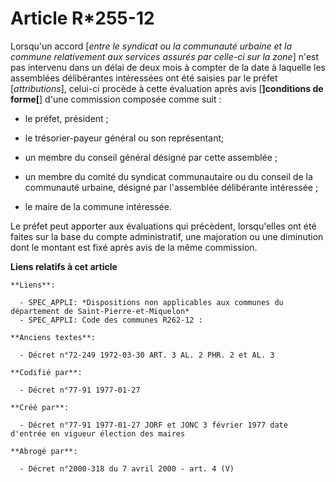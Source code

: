 # Article R*255-12

Lorsqu'un accord [*entre le syndicat ou la communauté urbaine et la commune relativement aux services assurés par celle-ci
sur la zone*] n'est pas intervenu dans un délai de deux mois à compter de la date à laquelle les assemblées délibérantes
intéressées ont été saisies par le préfet [*attributions*], celui-ci procède à cette évaluation après avis [**]conditions de
forme[**] d'une commission composée comme suit :

- le préfet, président ;

- le trésorier-payeur général ou son représentant;

- un membre du conseil général désigné par cette assemblée ;

- un membre du comité du syndicat communautaire ou du conseil de la communauté urbaine, désigné par l'assemblée délibérante
intéressée ;

- le maire de la commune intéressée. 

Le préfet peut apporter aux évaluations qui précèdent, lorsqu'elles ont été faites sur la base du compte administratif, une
majoration ou une diminution dont le montant est fixé après avis de la même commission.

**Liens relatifs à cet article**

	**Liens**:

	  - SPEC_APPLI: *Dispositions non applicables aux communes du département de Saint-Pierre-et-Miquelon*
	  - SPEC_APPLI: Code des communes R262-12 :

	**Anciens textes**:

	  - Décret n°72-249 1972-03-30 ART. 3 AL. 2 PHR. 2 et AL. 3

	**Codifié par**:

	  - Décret n°77-91 1977-01-27

	**Créé par**:

	  - Décret n°77-91 1977-01-27 JORF et JONC 3 février 1977 date d'entrée en vigueur élection des maires

	**Abrogé par**:

	  - Décret n°2000-318 du 7 avril 2000 - art. 4 (V)
